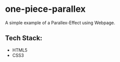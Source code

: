 # one-piece-parallex
A simple example of a Parallex-Effect using Webpage.
## Tech Stack:
- HTML5
- CSS3
